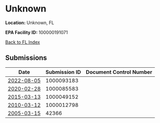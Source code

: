 # Unknown

**Location:** Unknown, FL

**EPA Facility ID:** 100000191071

[Back to FL Index](../../index.md)

## Submissions

| Date | Submission ID | Document Control Number |
|------|--------------|-------------------------|
| [2022-08-05](submissions/1000093183.md) | 1000093183 |  |
| [2020-02-28](submissions/1000085583.md) | 1000085583 |  |
| [2015-03-13](submissions/1000049152.md) | 1000049152 |  |
| [2010-03-12](submissions/1000012798.md) | 1000012798 |  |
| [2005-03-15](submissions/42366.md) | 42366 |  |
